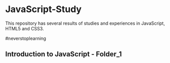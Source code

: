 # JavaScript-Study
 
This repository has several results of studies and experiences in JavaScript, HTML5 and CSS3.

#neverstoplearning

## Introduction to JavaScript - Folder_1

